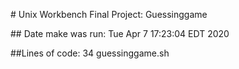 \# Unix Workbench Final Project: Guessinggame

\#\# Date make was run:
Tue Apr  7 17:23:04 EDT 2020

\#\#Lines of code:
34 guessinggame.sh
